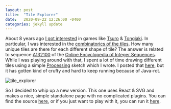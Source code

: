```yaml
---
layout: post
title:  "Tile Explorer"
date:   2020-09-22 12:26:00 -0400
categories: jekyll update
---
```

About 8 years ago [I got interested](https://blog.garritys.org/2012/01/path-tile-games.html) in games like
[Tsuro](https://boardgamegeek.com/boardgame/16992/tsuro) & [Tongiaki](https://boardgamegeek.com/boardgame/9028/tongiaki-journey-unknown).
In particular, I was interested in the [combinatorics of the tiles](https://blog.garritys.org/2012/01/more-path-tiles.html).
How many unique tiles are there for each different shape of tile? The answer is related to sequence [A132100](https://oeis.org/A132100) of the [Online Encyclopedia of Integer Sequences](http://oeis.org). While I was playing around with that, I spent
a lot of time drawing different tiles using a simple [Processing](http://processing.org) sketch which I wrote. I posted that
[here](https://blog.garritys.org/2012/01/tile-explorer.html), but it has gotten kind of crufty and hard to keep running because
of Java-rot.

![tile_explorer]({{site.baseurl}}/images/tile_explorer.png)


So I decided to whip up a new version. This one uses React & SVG and makes a nice, simple standalone page
with no complicated plugins. You can find the source [here](https://github.com/rustytriangles/tile_explorer), or if you just
want to play with it, you can run it [here](https://rustytriangles.github.io/tile_explorer/).




